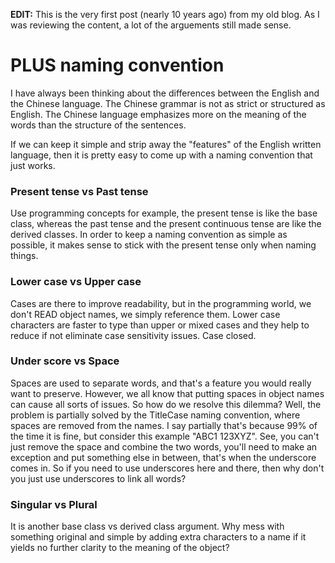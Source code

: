 **EDIT:** This is the very first post (nearly 10 years ago) from my old blog. As I was reviewing the content, a lot of the arguements still made sense.

# PLUS naming convention

I have always been thinking about the differences between the English and the Chinese language. The Chinese grammar is not as strict or structured as English. The Chinese language emphasizes more on the meaning of the words than the structure of the sentences. 

If we can keep it simple and strip away the "features" of the English written language, then it is pretty easy to come up with a naming convention that just works.

### Present tense vs Past tense

Use programming concepts for example, the present tense is like the base class, whereas the past tense and the present continuous tense are like the derived classes. In order to keep a naming convention as simple as possible, it makes sense to stick with the present tense only when naming things.

### Lower case vs Upper case

Cases are there to improve readability, but in the programming world, we don't READ object names, we simply reference them. Lower case characters are faster to type than upper or mixed cases and they help to reduce if not eliminate case sensitivity issues. Case closed. 

### Under score vs Space

Spaces are used to separate words, and that's a feature you would really want to preserve. However, we all know that putting spaces in object names can cause all sorts of issues. So how do we resolve this dilemma? Well, the problem is partially solved by the TitleCase naming convention, where spaces are removed from the names. I say partially that's because 99% of the time it is fine, but consider this example "ABC1 123XYZ". See, you can't just remove the space and combine the two words, you'll need to make an exception and put something else in between, that's when the underscore comes in. So if you need to use underscores here and there, then why don't you just use underscores to link all words?

### Singular vs Plural

It is another base class vs derived class argument. Why mess with something original and simple by adding extra characters to a name if it yields no further clarity to the meaning of the object?
